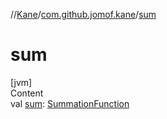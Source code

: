 //[Kane](../index.md)/[com.github.jomof.kane](index.md)/[sum](sum.md)



# sum  
[jvm]  
Content  
val [sum](sum.md): [SummationFunction](../com.github.jomof.kane.functions/-summation-function/index.md)  



